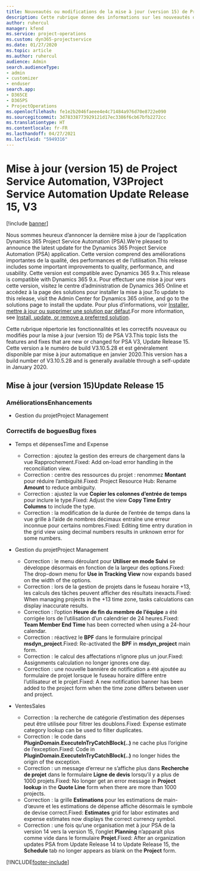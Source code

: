 ```yaml
---
title: Nouveautés ou modifications de la mise à jour (version 15) de Project Service Automation (correctif logiciel), V3
description: Cette rubrique donne des informations sur les nouveautés de la mise à jour (version 15) de Project Service Automation, V3.
author: ruhercul
manager: kfend
ms.service: project-operations
ms.custom: dyn365-projectservice
ms.date: 01/27/2020
ms.topic: article
ms.author: ruhercul
audience: Admin
search.audienceType:
- admin
- customizer
- enduser
search.app:
- D365CE
- D365PS
- ProjectOperations
ms.openlocfilehash: fe1e2b2046faeee4e4c71484a976d70e8722e090
ms.sourcegitcommit: 3d78338773929121d17ec3386f6cb67bfb2272cc
ms.translationtype: HT
ms.contentlocale: fr-FR
ms.lasthandoff: 04/27/2021
ms.locfileid: "5949316"
---
```

# <a name="project-service-automation-update-release-15-v3"></a><span data-ttu-id="5c2c7-103">Mise à jour (version 15) de Project Service Automation, V3</span><span class="sxs-lookup"><span data-stu-id="5c2c7-103">Project Service Automation Update Release 15, V3</span></span>

[!include [banner](../includes/psa-now-project-operations.md)]

<span data-ttu-id="5c2c7-104">Nous sommes heureux d’annoncer la dernière mise à jour de l’application Dynamics 365 Project Service Automation (PSA).</span><span class="sxs-lookup"><span data-stu-id="5c2c7-104">We’re pleased to announce the latest update for the Dynamics 365 Project Service Automation (PSA) application.</span></span> <span data-ttu-id="5c2c7-105">Cette version comprend des améliorations importantes de la qualité, des performances et de l’utilisation.</span><span class="sxs-lookup"><span data-stu-id="5c2c7-105">This release includes some important improvements to quality, performance, and usability.</span></span> <span data-ttu-id="5c2c7-106">Cette version est compatible avec Dynamics 365 9.x.</span><span class="sxs-lookup"><span data-stu-id="5c2c7-106">This release is compatible with Dynamics 365 9.x.</span></span> <span data-ttu-id="5c2c7-107">Pour effectuer une mise à jour vers cette version, visitez le centre d’administration de Dynamics 365 Online et accédez à la page des solutions pour installer la mise à jour.</span><span class="sxs-lookup"><span data-stu-id="5c2c7-107">To update to this release, visit the Admin Center for Dynamics 365 online, and go to the solutions page to install the update.</span></span> <span data-ttu-id="5c2c7-108">Pour plus d’informations, voir [Installer, mettre à jour ou supprimer une solution par défaut](/power-platform/admin/install-remove-preferred-solution).</span><span class="sxs-lookup"><span data-stu-id="5c2c7-108">For more information, see [Install, update, or remove a preferred solution](/power-platform/admin/install-remove-preferred-solution).</span></span>

<span data-ttu-id="5c2c7-109">Cette rubrique répertorie les fonctionnalités et les correctifs nouveaux ou modifiés pour la mise à jour (version 15) de PSA V3.</span><span class="sxs-lookup"><span data-stu-id="5c2c7-109">This topic lists the features and fixes that are new or changed for PSA V3, Update Release 15.</span></span> <span data-ttu-id="5c2c7-110">Cette version a le numéro de build V3.10.5.28 et est généralement disponible par mise à jour automatique en janvier 2020.</span><span class="sxs-lookup"><span data-stu-id="5c2c7-110">This version has a build number of V3.10.5.28 and is generally available through a self-update in January 2020.</span></span>

## <a name="update-release-15"></a><span data-ttu-id="5c2c7-111">Mise à jour (version 15)</span><span class="sxs-lookup"><span data-stu-id="5c2c7-111">Update Release 15</span></span> 

### <a name="enhancements"></a><span data-ttu-id="5c2c7-112">Améliorations</span><span class="sxs-lookup"><span data-stu-id="5c2c7-112">Enhancements</span></span>

- <span data-ttu-id="5c2c7-113">Gestion du projet</span><span class="sxs-lookup"><span data-stu-id="5c2c7-113">Project Management</span></span>

### <a name="bug-fixes"></a><span data-ttu-id="5c2c7-114">Correctifs de bogues</span><span class="sxs-lookup"><span data-stu-id="5c2c7-114">Bug fixes</span></span>

- <span data-ttu-id="5c2c7-115">Temps et dépenses</span><span class="sxs-lookup"><span data-stu-id="5c2c7-115">Time and Expense</span></span>

  - <span data-ttu-id="5c2c7-116">Correction : ajoutez la gestion des erreurs de chargement dans la vue Rapprochement.</span><span class="sxs-lookup"><span data-stu-id="5c2c7-116">Fixed: Add on-load error handling in the reconciliation view.</span></span>
  - <span data-ttu-id="5c2c7-117">Correction : centre des ressources du projet : renommez **Montant** pour réduire l’ambiguïté.</span><span class="sxs-lookup"><span data-stu-id="5c2c7-117">Fixed: Project Resource Hub: Rename **Amount** to reduce ambiguity.</span></span>
  - <span data-ttu-id="5c2c7-118">Correction : ajustez la vue **Copier les colonnes d’entrée de temps** pour inclure le type.</span><span class="sxs-lookup"><span data-stu-id="5c2c7-118">Fixed: Adjust the view **Copy Time Entry Columns** to include the type.</span></span>
  - <span data-ttu-id="5c2c7-119">Correction : la modification de la durée de l’entrée de temps dans la vue grille à l’aide de nombres décimaux entraîne une erreur inconnue pour certains nombres.</span><span class="sxs-lookup"><span data-stu-id="5c2c7-119">Fixed: Editing time entry duration in the grid view using decimal numbers results in unknown error for some numbers.</span></span>

- <span data-ttu-id="5c2c7-120">Gestion du projet</span><span class="sxs-lookup"><span data-stu-id="5c2c7-120">Project Management</span></span>

  - <span data-ttu-id="5c2c7-121">Correction : le menu déroulant pour **Utiliser en mode Suivi** se développe désormais en fonction de la largeur des options.</span><span class="sxs-lookup"><span data-stu-id="5c2c7-121">Fixed: The drop-down menu for **Use in Tracking View** now expands based on the width of the options.</span></span>
  - <span data-ttu-id="5c2c7-122">Correction : lors de la gestion de projets dans le fuseau horaire +13, les calculs des tâches peuvent afficher des résultats inexacts.</span><span class="sxs-lookup"><span data-stu-id="5c2c7-122">Fixed: When managing projects in the +13 time zone, tasks calculations can display inaccurate results.</span></span>
  - <span data-ttu-id="5c2c7-123">Correction : l’option **Heure de fin du membre de l’équipe** a été corrigée lors de l’utilisation d’un calendrier de 24 heures.</span><span class="sxs-lookup"><span data-stu-id="5c2c7-123">Fixed: **Team Member End Time** has been corrected when using a 24-hour calendar.</span></span>
  - <span data-ttu-id="5c2c7-124">Correction : réactivez le **BPF** dans le formulaire principal **msdyn_project**.</span><span class="sxs-lookup"><span data-stu-id="5c2c7-124">Fixed: Re-activated the **BPF** in **msdyn_project** main form.</span></span>
  - <span data-ttu-id="5c2c7-125">Correction : le calcul des affectations n’ignore plus un jour.</span><span class="sxs-lookup"><span data-stu-id="5c2c7-125">Fixed: Assignments calculation no longer ignores one day.</span></span>
  - <span data-ttu-id="5c2c7-126">Correction : une nouvelle bannière de notification a été ajoutée au formulaire de projet lorsque le fuseau horaire diffère entre l’utilisateur et le projet.</span><span class="sxs-lookup"><span data-stu-id="5c2c7-126">Fixed: A new notification banner has been added to the project form when the time zone differs between user and project.</span></span>

- <span data-ttu-id="5c2c7-127">Ventes</span><span class="sxs-lookup"><span data-stu-id="5c2c7-127">Sales</span></span>

  - <span data-ttu-id="5c2c7-128">Correction : la recherche de catégorie d’estimation des dépenses peut être utilisée pour filtrer les doublons.</span><span class="sxs-lookup"><span data-stu-id="5c2c7-128">Fixed: Expense estimate category lookup can be used to filter duplicates.</span></span>
  - <span data-ttu-id="5c2c7-129">Correction : le code dans **PluginDomain.ExecuteInTryCatchBlock(..)** ne cache plus l’origine de l’exception.</span><span class="sxs-lookup"><span data-stu-id="5c2c7-129">Fixed: Code in **PluginDomain.ExecuteInTryCatchBlock(..)** no longer hides the origin of the exception.</span></span>
  - <span data-ttu-id="5c2c7-130">Correction : un message d’erreur ne s’affiche plus dans **Recherche de projet** dans le formulaire **Ligne de devis** lorsqu’il y a plus de 1000 projets.</span><span class="sxs-lookup"><span data-stu-id="5c2c7-130">Fixed: No longer get an error message in **Project lookup** in the **Quote Line** form when there are more than 1000 projects.</span></span>
  - <span data-ttu-id="5c2c7-131">Correction : la grille **Estimations** pour les estimations de main-d’œuvre et les estimations de dépense affiche désormais le symbole de devise correct.</span><span class="sxs-lookup"><span data-stu-id="5c2c7-131">Fixed: **Estimates** grid for labor estimates and expense estimates now displays the correct currency symbol.</span></span>
  - <span data-ttu-id="5c2c7-132">Correction : une fois qu’une organisation met à jour PSA de la version 14 vers la version 15, l’onglet **Planning** n’apparaît plus comme vide dans le formulaire **Projet**.</span><span class="sxs-lookup"><span data-stu-id="5c2c7-132">Fixed: After an organization updates PSA from Update Release 14 to Update Release 15, the **Schedule** tab no longer appears as blank on the **Project** form.</span></span>


[!INCLUDE[footer-include](../includes/footer-banner.md)]